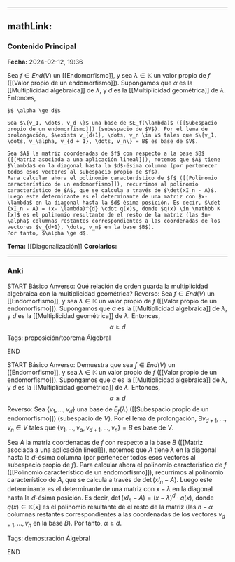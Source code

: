 
---
mathLink:
---
### Contenido Principal

**Fecha:** 2024-02-12, 19:36

Sea $f \in End(V)$ un [[Endomorfismo]], y sea $\lambda \in \mathbb K$ un valor propio de $f$ ([[Valor propio de un endomorfismo]]). Supongamos que $\alpha$ es la [[Multiplicidad algebraica]] de $\lambda$, y $d$ es la [[Multiplicidad geométrica]] de $\lambda$. Entonces,

```ad-proposition
$$ \alpha \ge d$$
```


```ad-proof
Sea $\{v_1, \dots, v_d \}$ una base de $E_f(\lambda)$ ([[Subespacio propio de un endomorfismo]]) (subespacio de $V$). Por el lema de prolongación, $\exists v_{d+1}, \dots, v_n \in V$ tales que $\{v_1, \dots, v_\alpha, v_{d + 1}, \dots, v_n\} = B$ es base de $V$.

Sea $A$ la matriz coordenadas de $f$ con respecto a la base $B$ ([[Matriz asociada a una aplicación lineal]]), notemos que $A$ tiene $\lambda$ en la diagonal hasta la $d$-ésima columna (por pertenecer todos esos vectores al subespacio propio de $f$).
Para calcular ahora el polinomio característico de $f$ ([[Polinomio característico de un endomorfismo]]), recurrimos al polinomio característico de $A$, que se calcula a través de $\det(xI_n - A)$. Luego este determinante es el determinante de una matriz con $x-\lambda$ en la diagonal hasta la $d$-ésima posición. Es decir, $\det (xI_n - A) = (x- \lambda)^{d} \cdot q(x)$, donde $q(x) \in \mathbb K [x]$ es el polinomio resultante de el resto de la matriz (las $n-\alpha$ columnas restantes correspondientes a las coordenadas de los vectores $v_{d+1}, \dots, v_n$ en la base $B$).
Por tanto, $\alpha \ge d$.

```



**Tema:** [[Diagonalización]]
**Corolarios:**

---
### Anki

START
Básico
Anverso: Qué relación de orden guarda la multiplicidad algebraica con la multiplicidad geométrica?
Reverso: Sea $f \in End(V)$ un [[Endomorfismo]], y sea $\lambda \in \mathbb K$ un valor propio de $f$ ([[Valor propio de un endomorfismo]]). Supongamos que $\alpha$ es la [[Multiplicidad algebraica]] de $\lambda$, y $d$ es la [[Multiplicidad geométrica]] de $\lambda$. Entonces,
$$ \alpha \ge d$$
Tags: proposición/teorema ÁlgebraI
<!--ID: 1707764224873-->
END

START
Básico
Anverso: Demuestra que sea $f \in End(V)$ un [[Endomorfismo]], y sea $\lambda \in \mathbb K$ un valor propio de $f$ ([[Valor propio de un endomorfismo]]). Supongamos que $\alpha$ es la [[Multiplicidad algebraica]] de $\lambda$, y $d$ es la [[Multiplicidad geométrica]] de $\lambda$. Entonces,
$$ \alpha \ge d$$
Reverso: Sea $\{v_1, \dots, v_d \}$ una base de $E_f(\lambda)$ ([[Subespacio propio de un endomorfismo]]) (subespacio de $V$). Por el lema de prolongación, $\exists v_{d+1}, \dots, v_n \in V$ tales que $\{v_1, \dots, v_\alpha, v_{d + 1}, \dots, v_n\} = B$ es base de $V$.

Sea $A$ la matriz coordenadas de $f$ con respecto a la base $B$ ([[Matriz asociada a una aplicación lineal]]), notemos que $A$ tiene $\lambda$ en la diagonal hasta la $d$-ésima columna (por pertenecer todos esos vectores al subespacio propio de $f$).
Para calcular ahora el polinomio característico de $f$ ([[Polinomio característico de un endomorfismo]]), recurrimos al polinomio característico de $A$, que se calcula a través de $\det(xI_n - A)$. Luego este determinante es el determinante de una matriz con $x-\lambda$ en la diagonal hasta la $d$-ésima posición. Es decir, $\det (xI_n - A) = (x- \lambda)^{d} \cdot q(x)$, donde $q(x) \in \mathbb K [x]$ es el polinomio resultante de el resto de la matriz (las $n-\alpha$ columnas restantes correspondientes a las coordenadas de los vectores $v_{d+1}, \dots, v_n$ en la base $B$).
Por tanto, $\alpha \ge d$.

Tags: demostración ÁlgebraI
<!--ID: 1707764224886-->
END

